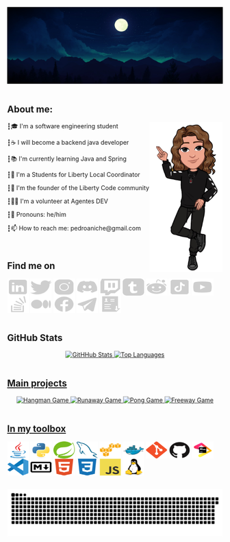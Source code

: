 
<div class="header" align="center">
<img alt="Front Cover" src="images/cover.jpg" align="center">
</div><br>

## About me:

<div class="about-me" align="center">
<img alt="Avatar" src="images/sticker-pa-clean.png" align="right" height="350">
<p align="left">┇&#127891 I'm a software engineering student</p>
<p align="left">┇&#9749 I will become a backend java developer</p>
<p align="left">┇&#128218 I'm currently learning Java and Spring</p>
<p align="left">┇&#128509 I'm a Students for Liberty Local Coordinator</p>
<p align="left">┇&#129428 I'm the founder of the Liberty Code community</p>
<p align="left">┇&#128373&#127995 I'm a volunteer at Agentes DEV</p>
<p align="left">┇&#127752 Pronouns: he/him</p>
<p align="left">┇&#128235 How to reach me: pedroaniche@gmail.com</p>
</div><br>

## Find me on

<div class="social-media" align="left">
<!--<a href="my-website-portfolio" title="Pedro Aniche"><img alt="Pedro Aniche" src="images/social-medias/resume-website-50.svg" align="center" width="50" height="40"></a>-->
<a href="https://www.linkedin.com/in/pedroaniche/" title="LinkedIn"><img alt="LinkedIn" src="images/social-medias/linkedin-50.svg" align="center" width="50" height="40"></a>
<a href="https://twitter.com/pedroaniche" title="Twitter"><img alt="Twitter" src="images/social-medias/twitter-50.svg" align="center" width="50" height="40"></a>
<a href="https://www.instagram.com/pedroaniche/" title="Instagram"><img alt="Instagram" src="images/social-medias/instagram-50.svg" align="center" width="50" height="40"></a>
<a href="https://discord.gg/9EgJckrMWg" title="Discord"><img alt="Discord" src="images/social-medias/discord-new-50.svg" align="center" width="50" height="40"></a>
<a href="https://www.twitch.tv/pedroaniche" title="Twitch"><img alt="Twitch" src="images/social-medias/twitch-50.svg" align="center" width="50" height="40"></a>
<a href="https://www.tumblr.com/blog/pedroaniche" title="Tumblr"><img alt="Tumblr" src="images/social-medias/tumblr-50.svg" align="center" width="50" height="40"></a>
<a href="https://www.reddit.com/user/pedroaniche" title="Reddit"><img alt="Reddit" src="images/social-medias/reddit-50.svg" align="center" width="50" height="40"></a>
<a href="https://www.tiktok.com/@pedroaniche" title="TikTok"><img alt="TikTok" src="images/social-medias/tiktok-50.svg"  align="center" width="50" height="40"></a>
<a href="https://www.youtube.com/channel/UCk_EjXICACRyml_xMS7VIvg" title="YouTube"><img alt="YouTube" src="images/social-medias/youtube-50.svg" align="center" width="50" height="40"></a>
<a href="https://stackoverflow.com/users/18808969/pedro-aniche" title="Stack Overflow"><img alt="Stack Overflow" src="images/social-medias/stack-overflow-50.svg"  align="center" width="50" height="40"></a>
<a href="https://medium.com/@pedroaniche" title="Medium"><img alt="Medium" src="images/social-medias/medium-50.svg" align="center" width="50" height="40"></a>
<a href="https://www.facebook.com/pedroaniche/" title="Facebook"><img alt="Facebook" src="images/social-medias/facebook-50.svg" align="center" width="50" height="40"></a>
<a href="https://medium.com/@pedroaniche" title="Telegram"><img alt="Telegram" src="images/social-medias/telegram-50.svg" align="center" width="50" height="40"></a>
<a href="my-resume" title="Resume"><img alt="Resume" src="images/social-medias/download-resume-50.svg" align="center" width="50" height="40"></a>
</div><br>

## GitHub Stats

<div class="my-stats" align="center">
<a href="https://github.com/pedroaniche">
<img alt="GitHHub Stats" src="https://github-readme-stats.vercel.app/api?username=pedroaniche&show_icons=true&count_private=true&include_all_commits=true&theme=codeSTACKr&hide_border=true&border_radius=10"/>
<img alt="Top Languages" src="https://github-readme-stats.vercel.app/api/top-langs/?username=pedroaniche&layout=compact&langs_count=8&theme=codeSTACKr&hide_border=true&border_radius=10"/>
</div><br>

## Main projects

<div class="my-projects" align="center">
<a href="https://github.com/pedroaniche">
<img alt="Hangman Game" src="https://github-readme-stats.vercel.app/api/pin/?username=pedroaniche&repo=hangman-game&theme=codeSTACKr&hide_border=true&border_radius=10"/>
<img alt="Runaway Game" src="https://github-readme-stats.vercel.app/api/pin/?username=pedroaniche&repo=runaway-game&theme=codeSTACKr&hide_border=true&border_radius=10"/>
<img alt="Pong Game" src="https://github-readme-stats.vercel.app/api/pin/?username=pedroaniche&repo=pong-game&theme=codeSTACKr&hide_border=true&border_radius=10"/>
<img alt="Freeway Game" src="https://github-readme-stats.vercel.app/api/pin/?username=pedroaniche&repo=freeway-game&theme=codeSTACKr&hide_border=true&border_radius=10"/>
</div><br>

## In my toolbox

<div class="tools-and-technologies" align="left">
<a href="" title="Java"><img alt="Java" src="images/technologies/java-original.svg" align="center" width="50" height="40"></a>
<a href="" title="Python"><img alt="Python" src="images/technologies/python-original.svg" align="center" width="50" height="40"></a>
<a href="" title="Spring"><img alt="Spring" src="images/technologies/spring-original.svg" align="center" width="50" height="40"></a>
<a href="" title="SQL"><img alt="SQL" src="images/technologies/mysql-original.svg" align="center" width="50" height="40"></a>
<a href="" title="AWS"><img alt="AWS" src="images/technologies/amazonwebservices-original.svg" align="center" width="50" height="40"></a>
<a href="" title="Docker"><img alt="Docker" src="images/technologies/docker-original.svg" align="center" width="50" height="40"></a>
<a href="" title="Git"><img alt="Git" src="images/technologies/git-original.svg" align="center" width="50" height="40"></a>
<a href="" title="GiHub"><img alt="GitHub" src="images/technologies/github-original.svg" align="center" width="50" height="40"></a>
<a href="" title="JetBrains"><img alt="JetBrains" src="images/technologies/jetbrains-original.svg" align="center" width="50" height="40"></a>
<a href="" title="VS Code"><img alt="VS-Code" src="images/technologies/vscode-original.svg" align="center" width="50" height="40"></a>
<a href="" title="Markdown"><img alt="Markdown" src="images/technologies/markdown-original.svg" align="center" width="50" height="40"></a>
<a href="" title="HTML5"><img alt="HTML" src="images/technologies/html5-plain.svg" align="center" width="50" height="40"></a>
<a href="" title="CSS3"><img alt="CSS" src="images/technologies/css3-plain.svg" align="center" width="50" height="40"></a>
<a href="" title="JavaScript"><img alt="JavaScript" src="images/technologies/javascript-original.svg" align="center" width="50" height="40"></a>
<a href="" title="Linux"><img alt="Linux" src="images/technologies/linux-original.svg" align="center" width="50" height="40"></a>
</div><br>

![Snake animation](https://github.com/pedroaniche/pedroaniche/blob/output/github-contribution-grid-snake.svg)
